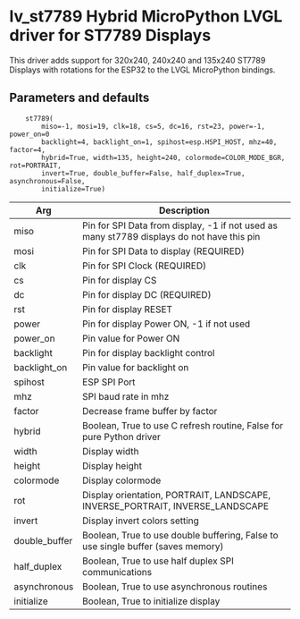 # lv_st7789 Hybrid MicroPython LVGL driver for ST7789 Displays

This driver adds support for 320x240, 240x240 and 135x240 ST7789 Displays with
rotations for the ESP32 to the LVGL MicroPython bindings.



## Parameters and defaults

```
    st7789(
        miso=-1, mosi=19, clk=18, cs=5, dc=16, rst=23, power=-1, power_on=0
        backlight=4, backlight_on=1, spihost=esp.HSPI_HOST, mhz=40, factor=4,
        hybrid=True, width=135, height=240, colormode=COLOR_MODE_BGR, rot=PORTRAIT,
        invert=True, double_buffer=False, half_duplex=True, asynchronous=False,
        initialize=True)
```

Arg | Description
--- | -----------
miso | Pin for SPI Data from display, -1 if not used as many st7789 displays do not have this pin
mosi | Pin for SPI Data to display (REQUIRED)
clk | Pin for SPI Clock (REQUIRED)
cs | Pin for display CS
dc | Pin for display DC (REQUIRED)
rst | Pin for display RESET
power | Pin for display Power ON, -1 if not used
power_on | Pin value for Power ON
backlight | Pin for display backlight control
backlight_on | Pin value for backlight on
spihost | ESP SPI Port
mhz | SPI baud rate in mhz
factor | Decrease frame buffer by factor
hybrid | Boolean, True to use C refresh routine, False for pure Python driver
width | Display width
height | Display height
colormode | Display colormode
rot | Display orientation, PORTRAIT, LANDSCAPE, INVERSE_PORTRAIT, INVERSE_LANDSCAPE
invert | Display invert colors setting
double_buffer | Boolean, True to use double buffering, False to use single buffer (saves memory)
half_duplex | Boolean, True to use half duplex SPI communications
asynchronous | Boolean, True to use asynchronous routines
initialize | Boolean, True to initialize display

